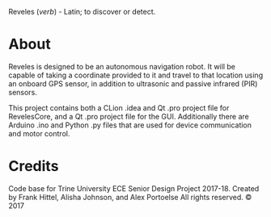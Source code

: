 Reveles (<i>verb</i>) - Latin; to discover or detect.

# About
Reveles is designed to be an autonomous navigation robot. It will be capable of taking a coordinate provided to it and travel to that location using an onboard GPS sensor, in addition to ultrasonic and passive infrared (PIR) sensors. 

This project contains both a CLion .idea and Qt .pro project file for RevelesCore, and a Qt .pro project file for the GUI. Additionally there are Arduino .ino and Python .py files that are used for device communication and motor control.

# Credits
Code base for Trine University ECE Senior Design Project 2017-18.
Created by Frank Hittel, Alisha Johnson, and Alex Portoelse
All rights reserved. &copy; 2017


